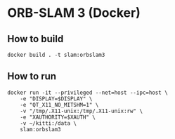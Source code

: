 # ORB-SLAM 3 (Docker)

## How to build 

```
docker build . -t slam:orbslam3
```

## How to run 

```
docker run -it --privileged --net=host --ipc=host \
    -e "DISPLAY=$DISPLAY" \
    -e "QT_X11_NO_MITSHM=1" \
    -v "/tmp/.X11-unix:/tmp/.X11-unix:rw" \
    -e "XAUTHORITY=$XAUTH" \
    -v ~/kitti:/data \
    slam:orbslam3
```
